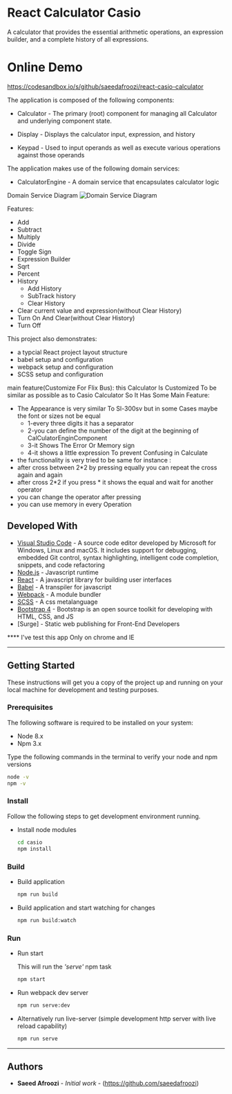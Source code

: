 # React Calculator Casio

A calculator that provides the essential arithmetic operations, an expression builder, and a complete history of all expressions.

# Online Demo

 https://codesandbox.io/s/github/saeedafroozi/react-casio-calculator


The application is composed of the following components:


* Calculator - The primary (root) component for managing all Calculator and underlying component state.

* Display - Displays the calculator input, expression, and history

* Keypad - Used to input operands as well as execute various operations against those operands


The application makes use of the following domain services:

* CalculatorEngine - A domain service that encapsulates calculator logic

Domain Service Diagram
![Domain Service Diagram](https://user-images.githubusercontent.com/33935506/34460977-173787e4-ee27-11e7-8655-0223a92a315d.png)

Features:

* Add
* Subtract
* Multiply
* Divide
* Toggle Sign
* Expression Builder
* Sqrt
* Percent
* History
  * Add History
  * SubTrack history
  * Clear History
* Clear current value and expression(without Clear History)
* Turn On And Clear(without Clear History)
* Turn Off

This project also demonstrates:

* a typcial React project layout structure
* babel setup and configuration
* webpack setup and configuration
* SCSS setup and configuration

main feature(Customize For Flix Bus):
this Calculator Is Customized To be similar as possible as to Casio Calculator So It Has Some Main Feature:
* The Appearance is very similar To Sl-300sv but in some Cases maybe the font or sizes not be equal
  * 1-every three digits it has a separator
  * 2-you can define the number of the digit at the beginning of CalCulatorEnginComponent 
  * 3-it Shows The Error Or Memory sign
  * 4-it shows a little expression To prevent Confusing in Calculate
* the functionality is very tried to be same for instance :
* after cross between 2*2 by pressing equally you can repeat the cross again and again
* after cross 2*2 if you press * it shows the equal and wait for another operator
* you can change the operator after pressing 
* you can use memory in every Operation


## Developed With

* [Visual Studio Code](https://code.visualstudio.com/) - A source code editor developed by Microsoft for Windows, Linux and macOS. It includes support for debugging, embedded Git control, syntax highlighting, intelligent code completion, snippets, and code refactoring
* [Node.js](https://nodejs.org/en/) - Javascript runtime
* [React](https://reactjs.org/) - A javascript library for building user interfaces
* [Babel](https://babeljs.io/) - A transpiler for javascript
* [Webpack](https://webpack.js.org/) - A module bundler
* [SCSS](http://sass-lang.com/) - A css metalanguage
* [Bootstrap 4](https://getbootstrap.com/) - Bootstrap is an open source toolkit for developing with HTML, CSS, and JS
* [Surge] - Static web publishing for Front-End Developers

**** I've test this app Only on chrome and IE 

---



## Getting Started

These instructions will get you a copy of the project up and running on your local machine for development and testing purposes.

### Prerequisites

The following software is required to be installed on your system:

* Node 8.x
* Npm 3.x

Type the following commands in the terminal to verify your node and npm versions

```bash
node -v
npm -v
```

### Install

Follow the following steps to get development environment running.


* Install node modules

   ```bash
   cd casio
   npm install
   ```

### Build

* Build application



  ```bash
  npm run build
  ```

* Build application and start watching for changes


  ```bash
  npm run build:watch
  ```



### Run

* Run start

  This will run the _'serve'_ npm task

  ```bash
  npm start
  ```

* Run webpack dev server

  ```bash
  npm run serve:dev
  ```

* Alternatively run live-server (simple development http server with live reload capability)

  ```bash
  npm run serve
  ```

---



## Authors

* **Saeed Afroozi** - *Initial work* - (https://github.com/saeedafroozi)
